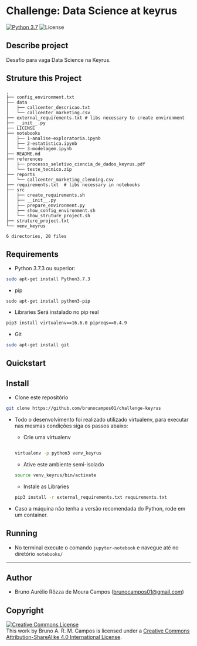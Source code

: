 # Challenge: Data Science at keyrus
[![Python 3.7](https://img.shields.io/badge/python-3.7-yellow.svg)](https://www.python.org/downloads/release/python-371/)
![License](https://img.shields.io/badge/Code%20License-MIT-blue.svg)

## Describe project
Desafio para vaga Data Science na Keyrus.

## Struture this Project

```
.
├── config_environment.txt
├── data
│   ├── callcenter_descricao.txt
│   └── callcenter_marketing.csv
├── external_requirements.txt # libs necessary to create environment
├── __init__.py
├── LICENSE
├── notebooks
│   ├── 1-analise-exploratoria.ipynb
│   ├── 2-estatistica.ipynb
│   └── 3-modelagem.ipynb
├── README.md
├── references
│   ├── processo_seletivo_ciencia_de_dados_keyrus.pdf
│   └── teste_tecnico.zip
├── reports
│   └── callcenter_marketing_clenning.csv
├── requirements.txt  # libs necessary in notebooks
├── src
│   ├── create_requirements.sh
│   ├── __init__.py
│   ├── prepare_environment.py
│   ├── show_config_environment.sh
│   └── show_struture_project.sh
├── struture_project.txt
└── venv_keyrus

6 directories, 20 files
```

## Requirements
- Python 3.7.3 ou superior:<br/>
```sh
sudo apt-get install Python3.7.3
```

- pip
```
sudo apt-get install python3-pip
```

- Libraries
Será instalado no pip real
```sh
pip3 install virtualenv==16.6.0 pipreqs==0.4.9
```

- Git
```sh
sudo apt-get install git
```

## Quickstart

## Install
- Clone este repositório
```sh
git clone https://github.com/brunocampos01/challenge-keyrus
```

- Todo o desenvolvimento foi realizado utilizado virtualenv, para executar nas mesmas condições siga os passos abaixo:

    - Crie uma virtualenv
    ```sh

    virtualenv -p python3 venv_keyrus
    ```

    - Ative este ambiente semi-isolado
    ```sh
    source venv_keyrus/bin/activate
    ```

    - Instale as Libraries
    ```sh
    pip3 install -r external_requirements.txt requirements.txt
    ```

- Caso a máquina não tenha a versão recomendada do Python, rode em um container.

## Running

- No terminal execute o comando `jupyter-notebook` e navegue até no diretório `notebooks/`

---

## Author
- Bruno Aurélio Rôzza de Moura Campos (brunocampos01@gmail.com)

## Copyright
<a rel="license" href="http://creativecommons.org/licenses/by-sa/4.0/"><img alt="Creative Commons License" style="border-width:0" src="https://i.creativecommons.org/l/by-sa/4.0/88x31.png" /></a><br />This work by <span xmlns:cc="http://creativecommons.org/ns#" property="cc:attributionName">Bruno A. R. M. Campos</span> is licensed under a <a rel="license" href="http://creativecommons.org/licenses/by-sa/4.0/">Creative Commons Attribution-ShareAlike 4.0 International License</a>.
